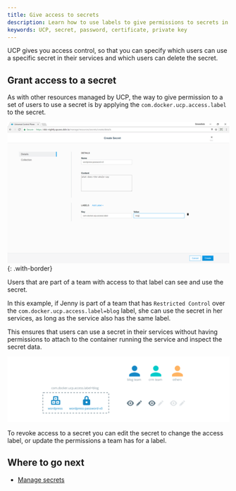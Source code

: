 ```yaml
---
title: Give access to secrets
description: Learn how to use labels to give permissions to secrets in Docker UCP.
keywords: UCP, secret, password, certificate, private key
---
```


UCP gives you access control, so that you can specify which users can use a
specific secret in their services and which users can delete the secret.

## Grant access to a secret

As with other resources managed by UCP, the way to give permission to a set
of users to use a secret is by applying the `com.docker.ucp.access.label` to
the secret.

![](../../images/grant-access-secrets-1.png){: .with-border}

Users that are part of a team with access to that label can see
and use the secret.

In this example, if Jenny is part of a team that has `Restricted Control` over
the `com.docker.ucp.access.label=blog` label, she can use the
secret in her services, as long as the service also has the same label.

This ensures that users can use a secret in their services without having
permissions to attach to the container running the service and inspect the
secret data.

![](../../images/grant-access-secrets-2.svg)

To revoke access to a secret you can edit the secret to change the access label,
or update the permissions a team has for a label.

## Where to go next

* [Manage secrets](index.md)
